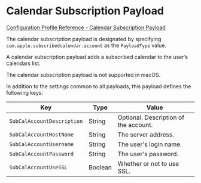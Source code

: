 # Calendar Subscription Payload  

 [Configuration Profile Reference - Calendar Subscription Payload](https://developer.apple.com/library/content/featuredarticles/iPhoneConfigurationProfileRef/Introduction/Introduction.html#//apple_ref/doc/uid/TP40010206-CH1-SW17)  

The calendar subscription payload is designated by specifying `com.apple.subscribedcalendar.account` as the `PayloadType` value.  

A calendar subscription payload adds a subscribed calendar to the user’s calendars list.  

The calendar subscription payload is not supported in macOS.  

In addition to the settings common to all payloads, this payload defines the following keys:  

|Key|Type|Value|
|-|-|-|
|`SubCalAccountDescription`|String|Optional. Description of the account.|
|`SubCalAccountHostName`|String|The server address.|
|`SubCalAccountUsername`|String|The user's login name.|
|`SubCalAccountPassword`|String|The user's password.|
|`SubCalAccountUseSSL`|Boolean|Whether or not to use SSL.|
  
